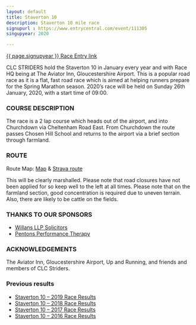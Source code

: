 ```yaml
---
layout: default
title: Staverton 10
description: Staverton 10 mile race
signupurl : https://www.entrycentral.com/event/111305
singupyear: 2020

---
```


<a href="{{ page.signupurl}}">{{ page.signupyear }} Race Entry link</a>

CLC STRIDERS hold the Staverton 10 in January every year and with Race HQ being at The Aviator Inn, Gloucestershire Airport.
This is a popular road race as it is a flat, fast road race which is aimed at helping runners prepare for the Spring Marathon season. 2020’s race will be held on Sunday 26th January, 2020, with a start time of 09:00.

### COURSE DESCRIPTION

The race is a 2 lap course which heads out of the airport, and into Churchdown via Cheltenham Road East. From Churchdown the route passes Chosen Hill School and returns to the airport via a brief section through farmland.

### ROUTE

Route Map: <a href="/assets/staverton-10-mile-route-map.pdf">Map</a> & <a href="https://www.strava.com/routes/7184956">Strava route</a>

This will be clearly marshalled. Please note that road closures have not been applied for so keep well to the left at all times. Please note that on the farmland section, good concentration is required due to uneven terrain. Also, there are likely to be cattle on the fields.

### THANKS TO OUR SPONSORS

- <a href="https://willans.co.uk/">Willans LLP Solicitors</a>
- <a href="https://pentonsperformancetherapy.co.uk/">Pentons Performance Therapy</a>

### ACKNOWLEDGEMENTS

The Aviator Inn, Gloucestershire Airport, Up and Running, and friends and members of CLC Striders.

### Previous results


- <a href="/assets/staverton-10-mile-results-2019.pdf">Staverton 10 – 2019 Race Results</a>
- <a href="/assets/staverton-10-mile-results-2018.pdf">Staverton 10 – 2018 Race Results</a>
- <a href="/assets/staverton-10-mile-results-2017.pdf">Staverton 10 – 2017 Race Results</a>
- <a href="/assets/staverton-10-mile-results-2016.pdf">Staverton 10 – 2016 Race Results</a>

 
